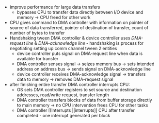 
- improve performance for large data transfers
	- bypasses CPU to transfer data directly between I/O device and memory -> CPU freed for other work
- CPU gives command to DMA controller with information on pointer of source of data transferred, pointer of destination of transfer, count of number of bytes to transfer
- Handshaking tween DMA controller & device controller uses *DMA-request line* & *DMA-acknowledge line* - handshaking is process for negotiating setting up comm channel tween 2 entities
	- device controller puts signal on DMA-request line when data is available for transfer
	- DMA controller senses signal -> seizes memory bus -> sets intended address on address bus  -> sends signal on DMA-acknowledge line
	- device controller receives DMA-acknowledge signal -> transfers data to memory -> removes DMA-request signal
- after finishing entire transfer DMA controller interrupts CPU:
	- OS sets DMA controller registers to set source and destination addresses, read/write request, transfer length
	- DMA controller transfers blocks of data from buffer storage directly to main memory -> no CPU intervention frees CPU for other tasks
	- DMA controller [[Interrupts ||interrupts]] CPU after transfer completed - one interrupt generated per block

